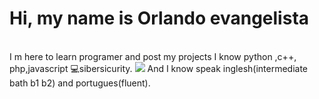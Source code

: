 <h1>Hi, my name is Orlando evangelista</h1><br>I m here to learn programer and post my projects
I know python ,c++, php,javascript
💻sibersicurity.</h1>
<img src="im.jpg">
And I know speak inglesh(intermediate bath b1 b2) and portugues(fluent).
